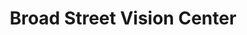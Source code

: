 ---
title: "Broad Street Vision Center"
url: /gastonia/broad-street-vision-center/
shop: optician
---